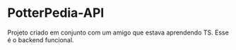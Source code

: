 # PotterPedia-API

Projeto criado em conjunto com um amigo que estava aprendendo TS. Esse é o backend funcional.
